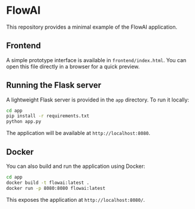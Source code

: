 # FlowAI

This repository provides a minimal example of the FlowAI application.

## Frontend

A simple prototype interface is available in `frontend/index.html`. You can open this file directly in a browser for a quick preview.

## Running the Flask server

A lightweight Flask server is provided in the `app` directory. To run it locally:

```bash
cd app
pip install -r requirements.txt
python app.py
```

The application will be available at `http://localhost:8080`.

## Docker

You can also build and run the application using Docker:

```bash
cd app
docker build -t flowai:latest .
docker run -p 8080:8080 flowai:latest
```

This exposes the application at `http://localhost:8080/`.
